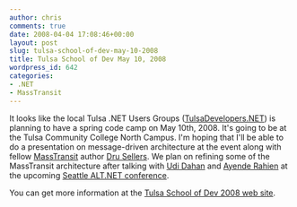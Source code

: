 ```yaml
---
author: chris
comments: true
date: 2008-04-04 17:08:46+00:00
layout: post
slug: tulsa-school-of-dev-may-10-2008
title: Tulsa School of Dev May 10, 2008
wordpress_id: 642
categories:
- .NET
- MassTransit
---
```


It looks like the local Tulsa .NET Users Groups ([TulsaDevelopers.NET](http://www.tulsadevelopers.net/)) is planning to have a spring code camp on May 10th, 2008. It's going to be at the Tulsa Community College North Campus. I'm hoping that I'll be able to do a presentation on message-driven architecture at the event along with fellow [MassTransit](http://code.google.com/p/masstransit/) author [Dru Sellers](http://www.drusellers.com/). We plan on refining some of the MassTransit architecture after talking with [Udi Dahan](http://udidahan.weblogs.us/) and [Ayende Rahien](http://www.ayende.com/) at the upcoming [Seattle ALT.NET conference](http://altdotnet.org/events/seattle).

You can get more information at the [Tulsa School of Dev 2008 web site](http://www.schoolofdev.com/default.aspx).




